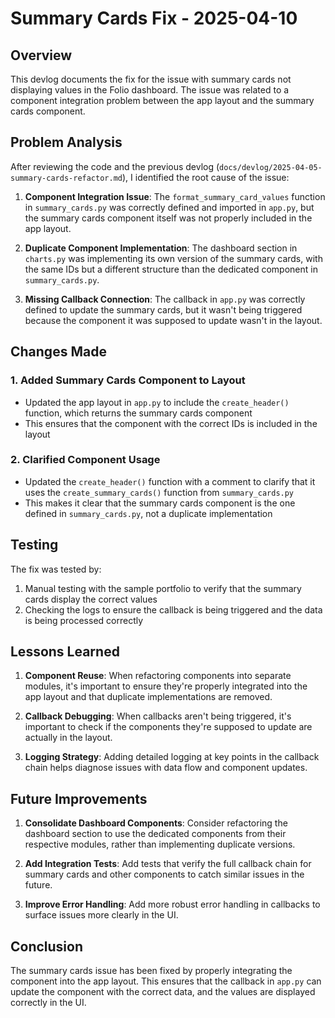 # Summary Cards Fix - 2025-04-10

## Overview

This devlog documents the fix for the issue with summary cards not displaying values in the Folio dashboard. The issue was related to a component integration problem between the app layout and the summary cards component.

## Problem Analysis

After reviewing the code and the previous devlog (`docs/devlog/2025-04-05-summary-cards-refactor.md`), I identified the root cause of the issue:

1. **Component Integration Issue**: The `format_summary_card_values` function in `summary_cards.py` was correctly defined and imported in `app.py`, but the summary cards component itself was not properly included in the app layout.

2. **Duplicate Component Implementation**: The dashboard section in `charts.py` was implementing its own version of the summary cards, with the same IDs but a different structure than the dedicated component in `summary_cards.py`.

3. **Missing Callback Connection**: The callback in `app.py` was correctly defined to update the summary cards, but it wasn't being triggered because the component it was supposed to update wasn't in the layout.

## Changes Made

### 1. Added Summary Cards Component to Layout

- Updated the app layout in `app.py` to include the `create_header()` function, which returns the summary cards component
- This ensures that the component with the correct IDs is included in the layout

### 2. Clarified Component Usage

- Updated the `create_header()` function with a comment to clarify that it uses the `create_summary_cards()` function from `summary_cards.py`
- This makes it clear that the summary cards component is the one defined in `summary_cards.py`, not a duplicate implementation

## Testing

The fix was tested by:

1. Manual testing with the sample portfolio to verify that the summary cards display the correct values
2. Checking the logs to ensure the callback is being triggered and the data is being processed correctly

## Lessons Learned

1. **Component Reuse**: When refactoring components into separate modules, it's important to ensure they're properly integrated into the app layout and that duplicate implementations are removed.

2. **Callback Debugging**: When callbacks aren't being triggered, it's important to check if the components they're supposed to update are actually in the layout.

3. **Logging Strategy**: Adding detailed logging at key points in the callback chain helps diagnose issues with data flow and component updates.

## Future Improvements

1. **Consolidate Dashboard Components**: Consider refactoring the dashboard section to use the dedicated components from their respective modules, rather than implementing duplicate versions.

2. **Add Integration Tests**: Add tests that verify the full callback chain for summary cards and other components to catch similar issues in the future.

3. **Improve Error Handling**: Add more robust error handling in callbacks to surface issues more clearly in the UI.

## Conclusion

The summary cards issue has been fixed by properly integrating the component into the app layout. This ensures that the callback in `app.py` can update the component with the correct data, and the values are displayed correctly in the UI.
